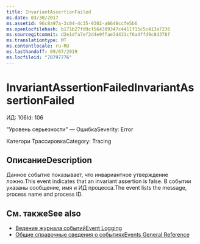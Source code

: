 ```yaml
---
title: InvariantAssertionFailed
ms.date: 03/30/2017
ms.assetid: 96c8a97a-3c04-4c35-9302-a6648ccfe5b6
ms.openlocfilehash: b171b27fd9cf564389347c4411f15c5c413a7236
ms.sourcegitcommit: d2e1dfa7ef2d4e9ffae3d431cf6a4ffd9c8d378f
ms.translationtype: MT
ms.contentlocale: ru-RU
ms.lasthandoff: 09/07/2019
ms.locfileid: "70797776"
---
```

# <a name="invariantassertionfailed"></a><span data-ttu-id="75e86-102">InvariantAssertionFailed</span><span class="sxs-lookup"><span data-stu-id="75e86-102">InvariantAssertionFailed</span></span>
<span data-ttu-id="75e86-103">ИД: 106</span><span class="sxs-lookup"><span data-stu-id="75e86-103">Id: 106</span></span>  
  
 <span data-ttu-id="75e86-104">"Уровень серьезности" — Ошибка</span><span class="sxs-lookup"><span data-stu-id="75e86-104">Severity: Error</span></span>  
  
 <span data-ttu-id="75e86-105">Категори Трассировка</span><span class="sxs-lookup"><span data-stu-id="75e86-105">Category: Tracing</span></span>  
  
## <a name="description"></a><span data-ttu-id="75e86-106">Описание</span><span class="sxs-lookup"><span data-stu-id="75e86-106">Description</span></span>  
 <span data-ttu-id="75e86-107">Данное событие показывает, что инвариантное утверждение ложно.</span><span class="sxs-lookup"><span data-stu-id="75e86-107">This event indicates that an invariant assertion is false.</span></span> <span data-ttu-id="75e86-108">В событии указаны сообщение, имя и ИД процесса.</span><span class="sxs-lookup"><span data-stu-id="75e86-108">The event lists the message, process name and process ID.</span></span>  
  
## <a name="see-also"></a><span data-ttu-id="75e86-109">См. также</span><span class="sxs-lookup"><span data-stu-id="75e86-109">See also</span></span>

- [<span data-ttu-id="75e86-110">Ведение журнала событий</span><span class="sxs-lookup"><span data-stu-id="75e86-110">Event Logging</span></span>](index.md)
- [<span data-ttu-id="75e86-111">Общие справочные сведения о событиях</span><span class="sxs-lookup"><span data-stu-id="75e86-111">Events General Reference</span></span>](events-general-reference.md)
